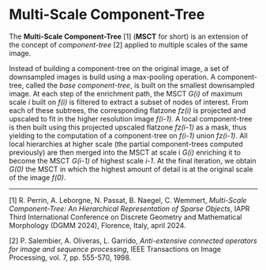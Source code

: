 # Multi-Scale Component-Tree

The __Multi-Scale Component-Tree__ [1] (__MSCT__ for short) is an extension of the concept of _component-tree_ [2] applied to multiple scales of the same image.

Instead of building a component-tree on the original image, a set of downsampled images is build using a max-pooling operation.
A component-tree, called the _base component-tree_, is built on the smallest downsampled image.
At each step of the enrichment path, the MSCT _G(i)_ of maximum scale _i_ built on _f(i)_ is filtered to extract a subset of nodes of interest.
From each of these subtrees, the corresponding flatzone _fz(i)_ is projected and upscaled to fit in the higher resolution image _f(i-1)_.
A local component-tree is then built using this projected upscaled flatzone _fz(i-1)_ as a mask, thus yielding to the computation of a component-tree on _f(i-1)_ union _fz(i-1)_.
All local hierarchies at higher scale (the partial component-trees computed previously) are then merged into the MSCT at scale i _G(i)_ enriching it to become the MSCT _G(i-1)_ of highest scale _i-1_.
At the final iteration, we obtain _G(0)_ the MSCT in which the highest amount of detail is at the original scale of the image _f(0)_.

---
[1] R. Perrin, A. Leborgne, N. Passat, B. Naegel, C. Wemmert, _Multi-Scale Component-Tree: An Hierarchical Representation of Sparse Objects_, IAPR Third International Conference on Discrete Geometry and Mathematical Morphology (DGMM 2024), Florence, Italy, april 2024.

[2] P. Salembier, A. Oliveras, L. Garrido, _Anti-extensive connected operators for image and sequence processing_, IEEE Transactions on Image Processing, vol. 7, pp. 555-570, 1998.
